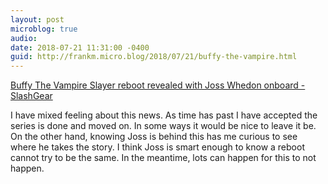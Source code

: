 ```yaml
---
layout: post
microblog: true
audio: 
date: 2018-07-21 11:31:00 -0400
guid: http://frankm.micro.blog/2018/07/21/buffy-the-vampire.html
---
```

[Buffy The Vampire Slayer reboot revealed with Joss Whedon onboard - SlashGear](https://www.slashgear.com/buffy-the-vampire-slayer-reboot-revealed-with-joss-whedon-onboard-20538369/) 

I have mixed feeling about this news. As time has past I have accepted the series is done and moved on. In some ways it would be nice to leave it be. On the other hand, knowing Joss is behind this has me curious to see where he takes the story. I think Joss is smart enough to know a reboot cannot try to be the same. In the meantime, lots can happen for this to not happen. 
